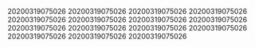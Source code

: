 20200319075026
20200319075026
20200319075026
20200319075026
20200319075026
20200319075026
20200319075026
20200319075026
20200319075026
20200319075026
20200319075026
20200319075026
20200319075026
20200319075026
20200319075026
